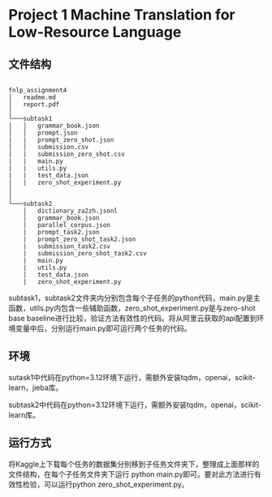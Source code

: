 # Project 1 Machine Translation for Low-Resource Language

## 文件结构

```file

fnlp_assignment4
│   readme.md
│   report.pdf   
│
└───subtask1
│   │   grammar_book.json
│   │   prompt.json
|   |   prompt_zero_shot.json
│   │   submission.csv
|   |   submission_zero_shot.csv
|   |   main.py
|   |   utils.py
|   |   test_data.json
|   |   zero_shot_experiment.py
│   
│   
└───subtask2
    │   dictionary_za2zh.jsonl
    │   grammar_book.json
    |   parallel_corpus.json
    |   prompt_task2.json
    |   prompt_zero_shot_task2.json
    |   submission_task2.csv
    |   submission_zero_shot_task2.csv
    |   main.py
    |   utils.py
    |   test_data.json
    |   zero_shot_experiment.py
```

subtask1，subtask2文件夹内分别包含每个子任务的python代码，main.py是主函数，utils.py内包含一些辅助函数，zero_shot_experiment.py是与zero-shot base baseline进行比较，验证方法有效性的代码。将从阿里云获取的api配置到环境变量中后，分别运行main.py即可运行两个任务的代码。

## 环境

sutask1中代码在python=3.12环境下运行，需额外安装tqdm，openai，scikit-learn，jieba库。

subtask2中代码在python=3.12环境下运行，需额外安装tqdm，openai，scikit-learn库。

## 运行方式

将Kaggle上下载每个任务的数据集分别移到子任务文件夹下，整理成上面那样的文件结构，在每个子任务文件夹下运行 python main.py即可。要对此方法进行有效性检验，可以运行python zero_shot_experiment.py。
